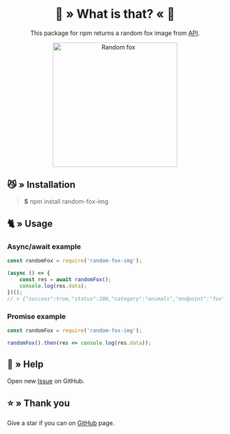 <div align="center">
    <h1>🦊 » What is that? « 🦊</h1>
    <p>This package for npm returns a random fox image from <a href="https://api.skiffybot.xyz" target="_blank">API</a>.</p>
    <img src="https://cdn.skiffybot.xyz/images/animals/fox/red-fox-in-the-wild-2-1624831.jpg" alt="Random fox" height="290px">
</div>

## 😼 » Installation
> **$** npm install random-fox-img

## 🐈 » Usage
### Async/await example
```js
const randomFox = require('random-fox-img');

(async () => {
    const res = await randomFox();
    console.log(res.data);
})();
// > {"success":true,"status":200,"category":"animals","endpoint":"fox","message":"https://cdn.skiffybot.xyz/images/animals/fox/red-fox-in-the-wild-2-1624831.jpg"}
```

### Promise example
```js
const randomFox = require('random-fox-img');

randomFox().then(res => console.log(res.data));
```

## 🤝 » Help
Open new [Issue](https://github.com/sefinek24/random-fox-img/issues/new) on GitHub.

## ⭐ » Thank you
Give a star if you can on [GitHub](https://github.com/sefinek24/random-fox-img) page.